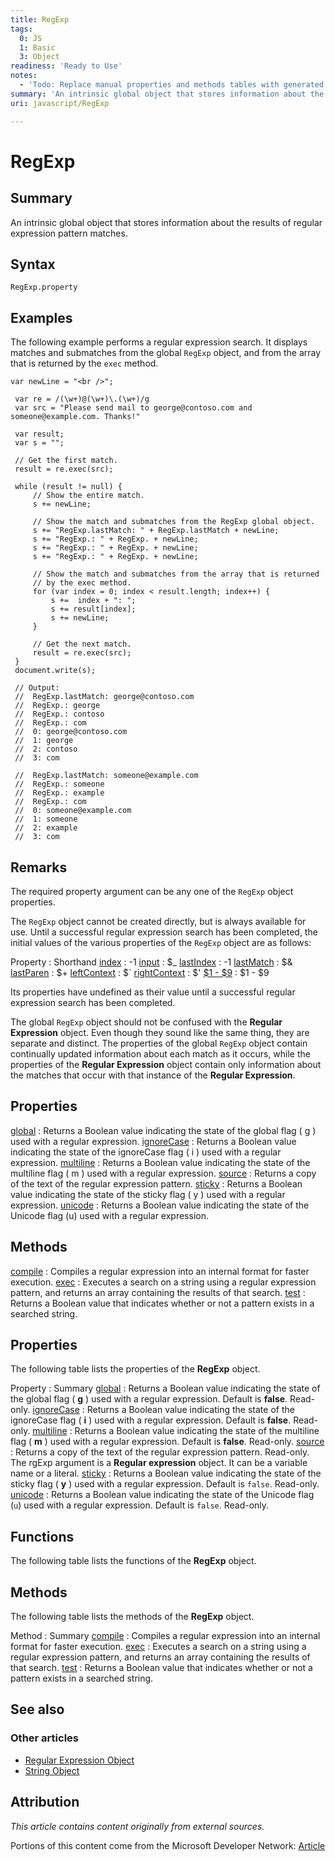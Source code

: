 ```yaml
---
title: RegExp
tags:
  0: JS
  1: Basic
  3: Object
readiness: 'Ready to Use'
notes:
  - 'Todo: Replace manual properties and methods tables with generated tables.'
summary: 'An intrinsic global object that stores information about the results of regular expression pattern matches.'
uri: javascript/RegExp

---
```

# RegExp

## Summary

An intrinsic global object that stores information about the results of regular expression pattern matches.

## Syntax

    RegExp.property

## Examples

The following example performs a regular expression search. It displays matches and submatches from the global `RegExp` object, and from the array that is returned by the `exec` method.

``` {.js}
var newLine = "<br />";

 var re = /(\w+)@(\w+)\.(\w+)/g
 var src = "Please send mail to george@contoso.com and someone@example.com. Thanks!"

 var result;
 var s = "";

 // Get the first match.
 result = re.exec(src);

 while (result != null) {
     // Show the entire match.
     s += newLine;

     // Show the match and submatches from the RegExp global object.
     s += "RegExp.lastMatch: " + RegExp.lastMatch + newLine;
     s += "RegExp.: " + RegExp. + newLine;
     s += "RegExp.: " + RegExp. + newLine;
     s += "RegExp.: " + RegExp. + newLine;

     // Show the match and submatches from the array that is returned
     // by the exec method.
     for (var index = 0; index < result.length; index++) {
         s +=  index + ": ";
         s += result[index];
         s += newLine;
     }

     // Get the next match.
     result = re.exec(src);
 }
 document.write(s);

 // Output:
 //  RegExp.lastMatch: george@contoso.com
 //  RegExp.: george
 //  RegExp.: contoso
 //  RegExp.: com
 //  0: george@contoso.com
 //  1: george
 //  2: contoso
 //  3: com

 //  RegExp.lastMatch: someone@example.com
 //  RegExp.: someone
 //  RegExp.: example
 //  RegExp.: com
 //  0: someone@example.com
 //  1: someone
 //  2: example
 //  3: com
```

## Remarks

The required property argument can be any one of the `RegExp` object properties.

The `RegExp` object cannot be created directly, but is always available for use. Until a successful regular expression search has been completed, the initial values of the various properties of the `RegExp` object are as follows:

Property
:   Shorthand
[index](/javascript/RegExp/index)
:   -1
[input](/javascript/RegExp/input)
:   \$\_
[lastIndex](/javascript/RegExp/lastIndex)
:   -1
[lastMatch](/javascript/RegExp/lastMatch)
:   \$&
[lastParen](/javascript/RegExp/lastParen)
:   \$+
[leftContext](/javascript/RegExp/leftContext)
:   \$\`
[rightContext](/javascript/RegExp/rightContext)
:   \$'
[\$1 - \$9](/javascript/RegExp/1_9_Properties)
:   \$1 - \$9

Its properties have undefined as their value until a successful regular expression search has been completed.

The global `RegExp` object should not be confused with the **Regular Expression** object. Even though they sound like the same thing, they are separate and distinct. The properties of the global `RegExp` object contain continually updated information about each match as it occurs, while the properties of the **Regular Expression** object contain only information about the matches that occur with that instance of the **Regular Expression**.

## Properties

[global](/javascript/RegExp/global)
:   Returns a Boolean value indicating the state of the global flag ( g ) used with a regular expression.
[ignoreCase](/javascript/RegExp/ignoreCase)
:   Returns a Boolean value indicating the state of the ignoreCase flag ( i ) used with a regular expression.
[multiline](/javascript/RegExp/multiline)
:   Returns a Boolean value indicating the state of the multiline flag ( m ) used with a regular expression.
[source](/javascript/RegExp/source)
:   Returns a copy of the text of the regular expression pattern.
[sticky](/javascript/RegExp/sticky)
:   Returns a Boolean value indicating the state of the sticky flag ( y ) used with a regular expression.
[unicode](/javascript/RegExp/unicode)
:   Returns a Boolean value indicating the state of the Unicode flag (u) used with a regular expression.

## Methods

[compile](/javascript/RegExp/compile)
:   Compiles a regular expression into an internal format for faster execution.
[exec](/javascript/RegExp/exec)
:   Executes a search on a string using a regular expression pattern, and returns an array containing the results of that search.
[test](/javascript/RegExp/test)
:   Returns a Boolean value that indicates whether or not a pattern exists in a searched string.

## Properties

The following table lists the properties of the **RegExp** object.

Property
:   Summary
[global](/javascript/RegExp/global)
:   Returns a Boolean value indicating the state of the global flag ( **g** ) used with a regular expression. Default is **false**. Read-only.
[ignoreCase](/javascript/RegExp/ignoreCase)
:   Returns a Boolean value indicating the state of the ignoreCase flag ( **i** ) used with a regular expression. Default is **false**. Read-only.
[multiline](/javascript/RegExp/multiline)
:   Returns a Boolean value indicating the state of the multiline flag ( **m** ) used with a regular expression. Default is **false**. Read-only.
[source](/javascript/RegExp/source)
:   Returns a copy of the text of the regular expression pattern. Read-only. The rgExp argument is a **Regular expression** object. It can be a variable name or a literal.
[sticky](/javascript/RegExp/sticky)
:   Returns a Boolean value indicating the state of the sticky flag ( **y** ) used with a regular expression. Default is `false`. Read-only.
[unicode](/javascript/RegExp/unicode)
:   Returns a Boolean value indicating the state of the Unicode flag (`u`) used with a regular expression. Default is `false`. Read-only.

## Functions

The following table lists the functions of the **RegExp** object.

## Methods

The following table lists the methods of the **RegExp** object.

Method
:   Summary
[compile](/javascript/RegExp/compile)
:   Compiles a regular expression into an internal format for faster execution.
[exec](/javascript/RegExp/exec)
:   Executes a search on a string using a regular expression pattern, and returns an array containing the results of that search.
[test](/javascript/RegExp/test)
:   Returns a Boolean value that indicates whether or not a pattern exists in a searched string.

## See also

### Other articles

-   [Regular Expression Object](/javascript/regular_expression)
-   [String Object](/javascript/String)

## Attribution

*This article contains content originally from external sources.*

Portions of this content come from the Microsoft Developer Network: [Article](http://msdn.microsoft.com/en-us/library/ie/9dthzd08(v=vs.94).aspx)

